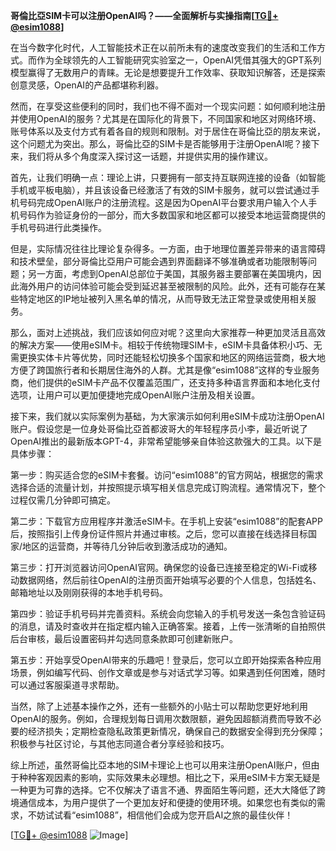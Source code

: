**哥倫比亞SIM卡可以注册OpenAI吗？——全面解析与实操指南[[TG💪+ @esim1088](https://t.me/s/esim1088)]**

在当今数字化时代，人工智能技术正在以前所未有的速度改变我们的生活和工作方式。而作为全球领先的人工智能研究实验室之一，OpenAI凭借其强大的GPT系列模型赢得了无数用户的青睐。无论是想要提升工作效率、获取知识解答，还是探索创意灵感，OpenAI的产品都堪称利器。

然而，在享受这些便利的同时，我们也不得不面对一个现实问题：如何顺利地注册并使用OpenAI的服务？尤其是在国际化的背景下，不同国家和地区对网络环境、账号体系以及支付方式有着各自的规则和限制。对于居住在哥倫比亞的朋友来说，这个问题尤为突出。那么，哥倫比亞的SIM卡是否能够用于注册OpenAI呢？接下来，我们将从多个角度深入探讨这一话题，并提供实用的操作建议。

首先，让我们明确一点：理论上讲，只要拥有一部支持互联网连接的设备（如智能手机或平板电脑），并且该设备已经激活了有效的SIM卡服务，就可以尝试通过手机号码完成OpenAI账户的注册流程。这是因为OpenAI平台要求用户输入个人手机号码作为验证身份的一部分，而大多数国家和地区都可以接受本地运营商提供的手机号码进行此类操作。

但是，实际情况往往比理论复杂得多。一方面，由于地理位置差异带来的语言障碍和技术壁垒，部分哥倫比亞用户可能会遇到界面翻译不够准确或者功能限制等问题；另一方面，考虑到OpenAI总部位于美国，其服务器主要部署在美国境内，因此海外用户的访问体验可能会受到延迟甚至被限制的风险。此外，还有可能存在某些特定地区的IP地址被列入黑名单的情况，从而导致无法正常登录或使用相关服务。

那么，面对上述挑战，我们应该如何应对呢？这里向大家推荐一种更加灵活且高效的解决方案——使用eSIM卡。相较于传统物理SIM卡，eSIM卡具备体积小巧、无需更换实体卡片等优势，同时还能轻松切换多个国家和地区的网络运营商，极大地方便了跨国旅行者和长期居住海外的人群。尤其是像“esim1088”这样的专业服务商，他们提供的eSIM卡产品不仅覆盖范围广，还支持多种语言界面和本地化支付选项，让用户可以更加便捷地完成OpenAI账户注册及相关设置。

接下来，我们就以实际案例为基础，为大家演示如何利用eSIM卡成功注册OpenAI账户。假设您是一位身处哥倫比亞首都波哥大的年轻程序员小李，最近听说了OpenAI推出的最新版本GPT-4，非常希望能够亲自体验这款强大的工具。以下是具体步骤：

第一步：购买适合您的eSIM卡套餐。访问“esim1088”的官方网站，根据您的需求选择合适的流量计划，并按照提示填写相关信息完成订购流程。通常情况下，整个过程仅需几分钟即可搞定。

第二步：下载官方应用程序并激活eSIM卡。在手机上安装“esim1088”的配套APP后，按照指引上传身份证件照片并通过审核。之后，您可以直接在线选择目标国家/地区的运营商，并等待几分钟后收到激活成功的通知。

第三步：打开浏览器访问OpenAI官网。确保您的设备已连接至稳定的Wi-Fi或移动数据网络，然后前往OpenAI的注册页面开始填写必要的个人信息，包括姓名、邮箱地址以及刚刚获得的本地手机号码。

第四步：验证手机号码并完善资料。系统会向您输入的手机号发送一条包含验证码的消息，请及时查收并在指定框内输入正确答案。接着，上传一张清晰的自拍照供后台审核，最后设置密码并勾选同意条款即可创建新账户。

第五步：开始享受OpenAI带来的乐趣吧！登录后，您可以立即开始探索各种应用场景，例如编写代码、创作文章或是参与对话式学习等。如果遇到任何困难，随时可以通过客服渠道寻求帮助。

当然，除了上述基本操作之外，还有一些额外的小贴士可以帮助您更好地利用OpenAI的服务。例如，合理规划每日调用次数限额，避免因超额消费而导致不必要的经济损失；定期检查隐私政策更新情况，确保自己的数据安全得到充分保障；积极参与社区讨论，与其他志同道合者分享经验和技巧。

综上所述，虽然哥倫比亞本地的SIM卡理论上也可以用来注册OpenAI账户，但由于种种客观因素的影响，实际效果未必理想。相比之下，采用eSIM卡方案无疑是一种更为可靠的选择。它不仅解决了语言不通、界面陌生等问题，还大大降低了跨境通信成本，为用户提供了一个更加友好和便捷的使用环境。如果您也有类似的需求，不妨试试看“esim1088”，相信他们会成为您开启AI之旅的最佳伙伴！

[[TG💪+ @esim1088](https://t.me/s/esim1088) ![Image](https://i.postimg.cc/4NQfJmqS/Snipaste-2025-05-13-00-14-12.png)]